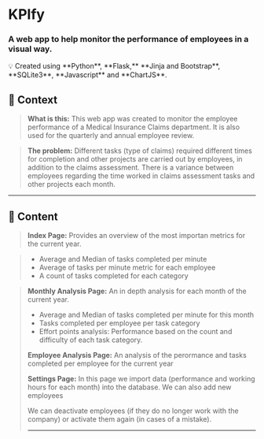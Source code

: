 # KPIfy

### A web app to help monitor the performance of employees in a visual way.

<aside>
💡 Created using **Python**, **Flask,** **Jinja and Bootstrap**, **SQLite3**, **Javascript** and **ChartJS**.

</aside>

## 👀 Context

> **What is this:**
This web app was created to monitor the employee performance of a Medical Insurance Claims department. 
It is  also used for the quarterly and annual employee review.

> **The problem:**
Different tasks (type of claims) required different times for completion and other projects are carried out by employees, in addition to the claims assessment.
There is a variance between employees regarding the time worked in claims assessment tasks and other projects each month.

---

## 📄 Content

> **Index Page:**
Provides an overview of the most importan metrics for the current year.

> - Average and Median of tasks completed per minute
> - Average of tasks per minute metric for each employee
> - A count of tasks completed for each category

> **Monthly Analysis Page:**
> An in depth analysis for each month of the current year.
> 
> - Average and Median of tasks completed per minute for this month
> - Tasks completed per employee per task category
> - Effort points analysis: Performance based on the count and difficulty of each task category.
> 
> **Employee Analysis Page:**
> An analysis of the perormance and tasks completed per employee for the current year
> 
> **Settings Page:**
> In this page we import data (performance and working hours for each month) into the database.
> We can also add new employees
> 
> We can deactivate employees (if they do no longer work with the company) or activate them again (in cases of a mistake).
> ****
> 



